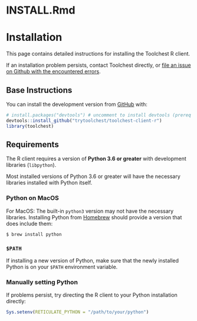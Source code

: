 INSTALL.Rmd
================

# Installation

This page contains detailed instructions for installing the Toolchest R
client.

If an installation problem persists, contact Toolchest directly, or
[file an issue on Github with the encountered
errors](https://github.com/trytoolchest/toolchest-client-r/issues).

## Base Instructions

You can install the development version from
[GitHub](https://github.com/trytoolchest/toolchest-client-r) with:

``` r
# install.packages("devtools") # uncomment to install devtools (prereq package)
devtools::install_github("trytoolchest/toolchest-client-r")
library(toolchest)
```

## Requirements

The R client requires a version of **Python 3.6 or greater** with
development libraries (`libpython`).

Most installed versions of Python 3.6 or greater will have the necessary
libraries installed with Python itself.

### Python on MacOS

For MacOS: The built-in `python3` version may not have the necessary
libraries. Installing Python from [Homebrew](https://brew.sh/) should
provide a version that does include them:

``` shell
$ brew install python
```

### `$PATH`

If installing a new version of Python, make sure that the newly
installed Python is on your `$PATH` environment variable.

<!-- TODO: add more detailed instructions about PATH -->

### Manually setting Python

If problems persist, try directing the R client to your Python
installation directly:

``` r
Sys.setenv(RETICULATE_PYTHON = "/path/to/your/python")
```
